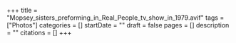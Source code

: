 +++
title = "Mopsey_sisters_preforming_in_Real_People_tv_show_in_1979.avif"
tags = ["Photos"]
categories = []
startDate = ""
draft = false
pages = []
description = ""
citations = []
+++
